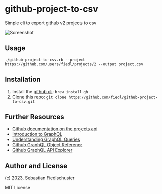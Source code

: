 # github-project-to-csv

Simple cli to export github v2 projects to csv

![Screenshot](https://user-images.githubusercontent.com/1679688/215134233-80bbbaab-c026-4937-b0d8-a42b11ab4e4b.png)

## Usage

```shell
./github-project-to-csv.rb --project https://github.com/users/fiedl/projects/2 --output project.csv
```

## Installation

1. Install the [github cli](https://cli.github.com): `brew install gh`
2. Clone this repo: `git clone https://github.com/fiedl/github-project-to-csv.git`

## Further Resources

- [Github documentation on the projects api](https://docs.github.com/en/issues/planning-and-tracking-with-projects/automating-your-project/using-the-api-to-manage-projects)
- [Introduction to GraphQL](https://docs.github.com/en/graphql/guides/introduction-to-graphql)
- [Understanding GraphQL Queries](https://graphql.org/learn/queries/)
- [Github GraphQL Object Reference](https://docs.github.com/en/graphql/reference/objects)
- [Github GraphQL API Explorer](https://docs.github.com/en/graphql/overview/explorer)

## Author and License

(c) 2023, Sebastian Fiedlschuster

MIT License
